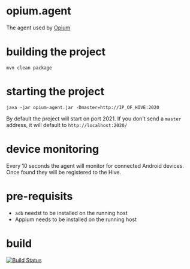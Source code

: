 # opium.agent
The agent used by [Opium](https://github.com/ludovicianul/opium)

# building the project 
`mvn clean package`

# starting the project
`java -jar opium-agent.jar -Dmaster=http://IP_OF_HIVE:2020`

By default the project will start on port 2021. If you don't send a `master` address, it will default to `http://localhost:2020/`

# device monitoring
Every 10 seconds the agent will monitor for connected Android devices. Once found they will be registered to the Hive.

# pre-requisits
- `adb` needst to be installed on the running host
- Appium needs to be installed on the running host

# build
[![Build Status](https://snap-ci.com/ludovicianul/opium.agent/branch/master/build_image)](https://snap-ci.com/ludovicianul/opium.agent/branch/master)
